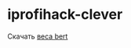 # iprofihack-clever

Скачать [веса bert](https://drive.google.com/file/d/1zV2UFvZOqK_fX5HyViBCWj_qfE-XnFS5/view?usp=sharing)
